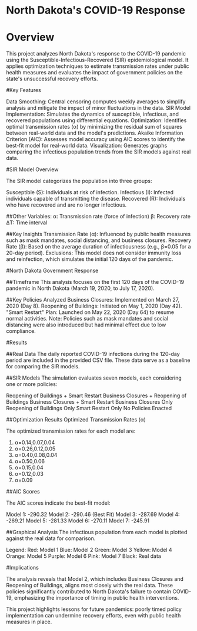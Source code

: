 # North Dakota's COVID-19 Response

# Overview

This project analyzes North Dakota's response to the COVID-19 pandemic using the Susceptible-Infectious-Recovered (SIR) epidemiological model. It applies optimization techniques to estimate transmission rates under public health measures and evaluates the impact of government policies on the state's unsuccessful recovery efforts.

#Key Features

Data Smoothing: Central censoring computes weekly averages to simplify analysis and mitigate the impact of minor fluctuations in the data.
SIR Model Implementation: Simulates the dynamics of susceptible, infectious, and recovered populations using differential equations.
Optimization: Identifies optimal transmission rates (α) by minimizing the residual sum of squares between real-world data and the model's predictions.
Akaike Information Criterion (AIC): Assesses model accuracy using AIC scores to identify the best-fit model for real-world data.
Visualization: Generates graphs comparing the infectious population trends from the SIR models against real data.

#SIR Model Overview

The SIR model categorizes the population into three groups:

Susceptible (S): Individuals at risk of infection.
Infectious (I): Infected individuals capable of transmitting the disease.
Recovered (R): Individuals who have recovered and are no longer infectious.

##Other Variables:
α: Transmission rate (force of infection)
β: Recovery rate
ΔT: Time interval

##Key Insights
Transmission Rate (α): Influenced by public health measures such as mask mandates, social distancing, and business closures.
Recovery Rate (β): Based on the average duration of infectiousness (e.g.,  β=0.05 for a 20-day period).
Exclusions: This model does not consider immunity loss and reinfection, which simulates the initial 120 days of the pandemic.

#North Dakota Government Response

##Timeframe
This analysis focuses on the first 120 days of the COVID-19 pandemic in North Dakota (March 19, 2020, to July 17, 2020).

##Key Policies Analyzed
Business Closures: Implemented on March 27, 2020 (Day 8).
Reopening of Buildings: Initiated on May 1, 2020 (Day 42).
"Smart Restart" Plan: Launched on May 22, 2020 (Day 64) to resume normal activities.
Note: Policies such as mask mandates and social distancing were also introduced but had minimal effect due to low compliance.

#Results

##Real Data
The daily reported COVID-19 infections during the 120-day period are included in the provided CSV file. These data serve as a baseline for comparing the SIR models.

##SIR Models
The simulation evaluates seven models, each considering one or more policies:

Reopening of Buildings + Smart Restart
Business Closures + Reopening of Buildings
Business Closures + Smart Restart
Business Closures Only
Reopening of Buildings Only
Smart Restart Only
No Policies Enacted

##Optimization Results
Optimized Transmission Rates (α)

The optimized transmission rates for each model are:


1. α=0.14,0.07,0.04
2. α=0.26,0.12,0.05
3. α=0.40,0.08,0.04
4. α=0.50,0.06
5. α=0.15,0.04
6. α=0.12,0.03
7. α=0.09

##AIC Scores

The AIC scores indicate the best-fit model:

Model 1: -290.32
Model 2: -290.46 (Best Fit)
Model 3: -287.69
Model 4: -269.21
Model 5: -281.33
Model 6: -270.11
Model 7: -245.91

##Graphical Analysis
The infectious population from each model is plotted against the real data for comparison.

Legend:
Red: Model 1
Blue: Model 2
Green: Model 3
Yellow: Model 4
Orange: Model 5
Purple: Model 6
Pink: Model 7
Black: Real data

#Implications

The analysis reveals that Model 2, which includes Business Closures and Reopening of Buildings, aligns most closely with the real data. These policies significantly contributed to North Dakota's failure to contain COVID-19, emphasizing the importance of timing in public health interventions.

This project highlights lessons for future pandemics: poorly timed policy implementation can undermine recovery efforts, even with public health measures in place.
